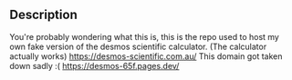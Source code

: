 ## Description

You're probably wondering what this is, this is the repo used to host my own fake version of the desmos scientific calculator. (The calculator actually works)
https://desmos-scientific.com.au/ This domain got taken down sadly :(
https://desmos-65f.pages.dev/
